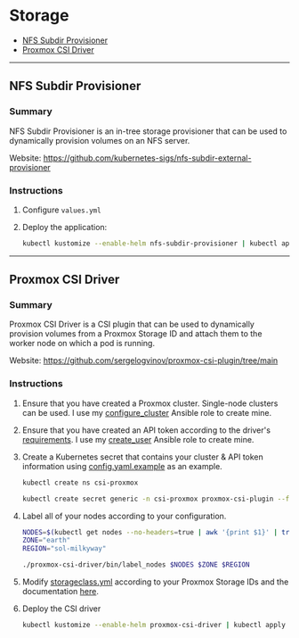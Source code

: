 # Storage

* [NFS Subdir Provisioner](#nfs-subdir-provisioner)
* [Proxmox CSI Driver](#proxmox-csi-driver)

<hr>

## NFS Subdir Provisioner

### Summary

NFS Subdir Provisioner is an in-tree storage provisioner that can be used to dynamically provision volumes on an NFS server.

Website: https://github.com/kubernetes-sigs/nfs-subdir-external-provisioner

### Instructions

1. Configure `values.yml`

2. Deploy the application:
   ```bash
   kubectl kustomize --enable-helm nfs-subdir-provisioner | kubectl apply -f-
   ```

<hr>

## Proxmox CSI Driver

### Summary

Proxmox CSI Driver is a CSI plugin that can be used to dynamically provision volumes from a Proxmox Storage ID and attach them to the worker node on which a pod is running.

Website: https://github.com/sergelogvinov/proxmox-csi-plugin/tree/main

### Instructions

1. Ensure that you have created a Proxmox cluster. Single-node clusters can be used. I use my [configure_cluster](https://github.com/zimmertr/Bootstrap-Proxmox/tree/main/roles/configure_cluster) Ansible role to create mine.

2. Ensure that you have created an API token according to the driver's [requirements](https://github.com/sergelogvinov/proxmox-csi-plugin/tree/main#install-csi-driver). I use my [create_user](https://github.com/zimmertr/Bootstrap-Proxmox/tree/main/roles/create_user) Ansible role to create mine.

3. Create a Kubernetes secret that contains your cluster & API token information using [config.yaml.example](https://github.com/zimmertr/Kubernetes-Manifests/blob/main/storage/proxmox-csi-driver/configs/config.yaml.example) as an example.
   ```bash
   kubectl create ns csi-proxmox
   
   kubectl create secret generic -n csi-proxmox proxmox-csi-plugin --from-file=proxmox-csi-driver/configs/config.yaml
   ```

4. Label all of your nodes according to your configuration.
   ```bash
   NODES=$(kubectl get nodes --no-headers=true | awk '{print $1}' | tr '\n' ',')
   ZONE="earth"
   REGION="sol-milkyway"
   
   ./proxmox-csi-driver/bin/label_nodes $NODES $ZONE $REGION
   ```

5. Modify [storageclass.yml](https://github.com/zimmertr/Kubernetes-Manifests/blob/main/storage/proxmox-csi-driver/resources/storageclass.yml) according to your Proxmox Storage IDs and the documentation [here](https://github.com/sergelogvinov/proxmox-csi-plugin/blob/main/docs/options.md). 

6. Deploy the CSI driver

   ```bash
   kubectl kustomize --enable-helm proxmox-csi-driver | kubectl apply -f-
   ```
